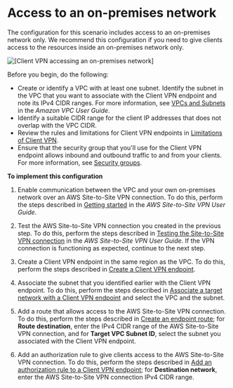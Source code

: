 # Access to an on\-premises network<a name="scenario-onprem"></a>

The configuration for this scenario includes access to an on\-premises network only\. We recommend this configuration if you need to give clients access to the resources inside an on\-premises network only\.

![\[Client VPN accessing an on-premises network\]](http://docs.aws.amazon.com/vpn/latest/clientvpn-admin/images/client-vpn-scenario-on-premises.png)

Before you begin, do the following:
+ Create or identify a VPC with at least one subnet\. Identify the subnet in the VPC that you want to associate with the Client VPN endpoint and note its IPv4 CIDR ranges\. For more information, see [ VPCs and Subnets](https://docs.aws.amazon.com/vpc/latest/userguide/VPC_Subnets.html.html) in the *Amazon VPC User Guide*\.
+ Identify a suitable CIDR range for the client IP addresses that does not overlap with the VPC CIDR\. 
+ Review the rules and limitations for Client VPN endpoints in [Limitations of Client VPN](what-is.md#what-is-limitations)\.
+ Ensure that the security group that you'll use for the Client VPN endpoint allows inbound and outbound traffic to and from your clients\. For more information, see [Security groups](authentication-authorization.md#security-groups)\.

**To implement this configuration**

1. Enable communication between the VPC and your own on\-premises network over an AWS Site\-to\-Site VPN connection\. To do this, perform the steps described in [Getting started](https://docs.aws.amazon.com/vpn/latest/s2svpn/SetUpVPNConnections.html) in the *AWS Site\-to\-Site VPN User Guide*\.

1. Test the AWS Site\-to\-Site VPN connection you created in the previous step\. To do this, perform the steps described in [Testing the Site\-to\-Site VPN connection](https://docs.aws.amazon.com/vpn/latest/s2svpn/HowToTestEndToEnd_Linux.html) in the *AWS Site\-to\-Site VPN User Guide*\. If the VPN connection is functioning as expected, continue to the next step\.

1. Create a Client VPN endpoint in the same region as the VPC\. To do this, perform the steps described in [Create a Client VPN endpoint](cvpn-working-endpoints.md#cvpn-working-endpoint-create)\.

1. Associate the subnet that you identified earlier with the Client VPN endpoint\. To do this, perform the steps described in [Associate a target network with a Client VPN endpoint](cvpn-working-target.md#cvpn-working-target-associate) and select the VPC and the subnet\.

1. Add a route that allows access to the AWS Site\-to\-Site VPN connection\. To do this, perform the steps described in [Create an endpoint route](cvpn-working-routes.md#cvpn-working-routes-create); for **Route destination**, enter the IPv4 CIDR range of the AWS Site\-to\-Site VPN connection, and for **Target VPC Subnet ID**, select the subnet you associated with the Client VPN endpoint\.

1. Add an authorization rule to give clients access to the AWS Site\-to\-Site VPN connection\. To do this, perform the steps described in [Add an authorization rule to a Client VPN endpoint](cvpn-working-rules.md#cvpn-working-rule-authorize); for **Destination network**, enter the AWS Site\-to\-Site VPN connection IPv4 CIDR range\.